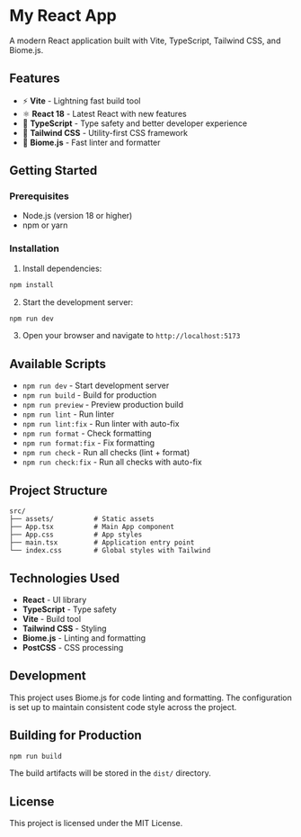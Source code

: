 # My React App

A modern React application built with Vite, TypeScript, Tailwind CSS, and Biome.js.

## Features

- ⚡ **Vite** - Lightning fast build tool
- ⚛️ **React 18** - Latest React with new features
- 🔷 **TypeScript** - Type safety and better developer experience
- 🎨 **Tailwind CSS** - Utility-first CSS framework
- 🧹 **Biome.js** - Fast linter and formatter

## Getting Started

### Prerequisites

- Node.js (version 18 or higher)
- npm or yarn

### Installation

1. Install dependencies:

```bash
npm install
```

2. Start the development server:

```bash
npm run dev
```

3. Open your browser and navigate to `http://localhost:5173`

## Available Scripts

- `npm run dev` - Start development server
- `npm run build` - Build for production
- `npm run preview` - Preview production build
- `npm run lint` - Run linter
- `npm run lint:fix` - Run linter with auto-fix
- `npm run format` - Check formatting
- `npm run format:fix` - Fix formatting
- `npm run check` - Run all checks (lint + format)
- `npm run check:fix` - Run all checks with auto-fix

## Project Structure

```
src/
├── assets/          # Static assets
├── App.tsx          # Main App component
├── App.css          # App styles
├── main.tsx         # Application entry point
└── index.css        # Global styles with Tailwind
```

## Technologies Used

- **React** - UI library
- **TypeScript** - Type safety
- **Vite** - Build tool
- **Tailwind CSS** - Styling
- **Biome.js** - Linting and formatting
- **PostCSS** - CSS processing

## Development

This project uses Biome.js for code linting and formatting. The configuration is set up to maintain consistent code style across the project.

## Building for Production

```bash
npm run build
```

The build artifacts will be stored in the `dist/` directory.

## License

This project is licensed under the MIT License.
